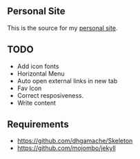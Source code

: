 ## Personal Site

This is the source for my [personal site](http://petermaynard.co.uk).

## TODO

- Add icon fonts
- Horizontal Menu
- Auto open external links in new tab
- Fav Icon
- Correct resposiveness.
- Write content

## Requirements

- https://github.com/dhgamache/Skeleton
- https://github.com/mojombo/jekyll
